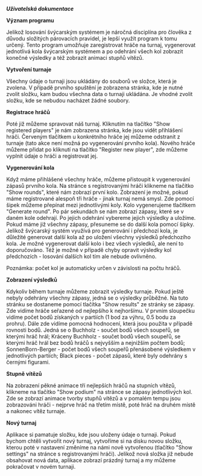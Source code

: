 ***Uživatelská dokumentace***


**Význam programu**

Jelikož losování švýcarským systémem je náročná disciplína pro člověka z důvodu složitých párovacích pravidel, je lepší využít program k tomu určený. Tento program umožňuje zaregistrovat hráče na turnaj, vygenerovat jednotlivá kola švýcarským systémem a po odehrání všech kol zobrazit konečné výsledky a též zobrazit animaci stupňů vítězů.


**Vytvoření turnaje**

Všechny údaje o turnaji jsou ukládány do souborů ve složce, která je zvolena. V případě prvního spuštění je zobrazena stránka, kde je nutné zvolit složku, kam budou všechna data o turnaji ukládána. Je vhodné zvolit složku, kde se nebudou nacházet žádné soubory. 

**Registrace hráčů**

Poté již můžeme spravovat náš turnaj. Kliknutím na tlačítko "Show registered players" je nám zobrazena stránka, kde jsou vidět přihlášení hráči. Červeným tlačítkem u konkrétního hráče jej můžeme odstranit z turnaje (tato akce není možná po vygenerování prvního kola). Nového hráče můžeme přidat po kliknutí na tlačítko "Register new player", zde můžeme vyplnit údaje o hráči a registrovat jej.

**Vygenerování kola**

Když máme přihlášené všechny hráče, můžeme přistoupit k vygenerování zápasů prvního kola. Na stránce s registrovanými hráči klikneme na tlačítko "Show rounds", které nám zobrazí první kolo. Zobrazení je možné, pokud máme registrované alespoň tři hráče - jinak turnaj nemá smysl. Zde pomocí šipek můžeme přepínat mezi jednotlivými koly. Kolo vygenerujeme tlačítkem "Generate round". Po pár sekundách se nám zobrazí zápasy, které se v daném kole odehrají. Po jejich odehrání vybereme jejich výsledky a uložíme. Pokud máme již všechny zápasy, přesuneme se do další kola pomocí šipky. Jelikož švýcarský systém využívá pro generování i předchozí kola, je důležité generovat další kola až po uložení všechny výsledků předchozího kola. Je možné vygenerovat další kolo i bez všech výsledků, ale není to doporučováno. Též je možné v případě chyby opravit výsledky kol předchozích - losování dalších kol tím ale nebude ovlivněno.

Poznámka: počet kol je automaticky určen v závislosti na počtu hráčů.

**Zobrazení výsledků**

Kdykoliv během turnaje můžeme zobrazit výsledky turnaje. Pokud ještě nebyly odehrány všechny zápasy, jedná se o výsledky průběžné. Na tuto stránku se dostaneme pomocí tlačítka "Show results" ze stránky se zápasy. Zde vidíme hráče seřazené od nejlepšího k nejhoršímu. V prvním sloupečku vidíme počet bodů získaných v partiích (1 bod za výhru, 0.5 bodu za prohru). Dále zde vidíme pomocná hodnocení, která jsou použita v případě rovnosti bodů. Jedná se o Buchholz - součet bodů všech soupeřů, se kterými hráč hrál; Kráceny Buchholz - součet bodů všech soupeřů, se kterými hráč hrál bez bodů hráčů s nejvyšším a nejnižším počtem bodů; SonnenBorn-Berger - počet bodů všech soupeřů přenásobené výsledkem v jednotlivých partiích; Black pieces - počet zápasů, které byly odehrány s černými figurami.

**Stupně vítězů**

Na zobrazení pěkné animace tří nejlepších hráčů na stupních vítězů, klikneme na tlačítko "Show podium" na stránce se zápasy jednotlivých kol. Zde se zobrazí animace tvorby stupňů vítězů a v pomalém tempu jsou zobrazováni hráči - nejprve hráč na třetím místě, poté hráč na druhém místě a nakonec vítěz turnaje.

**Nový turnaj**

Aplikace si pamatuje složku, kde jsou uloženy údaje o turnaji. Pokud bychom chtěli vytvořit nový turnaj, vytvoříme si na disku novou složku, kterou poté v nastavení změníme na námi nově vytvořenou (tlačítko "Show settings" na stránce s registrovanými hráči). Jelikož nová složka již nebude obsahovat nová data, aplikace zobrazí prázdný turnaj a my můžeme pokračovat v novém turnaji.